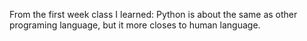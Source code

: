 From the first week class I learned: Python is about the same as other programing language, but it more closes to human language. 
